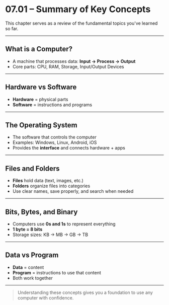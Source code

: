 # 07.01 – Summary of Key Concepts

This chapter serves as a review of the fundamental topics you've learned so far.

---

## What is a Computer?

- A machine that processes data: **Input → Process → Output**
- Core parts: CPU, RAM, Storage, Input/Output Devices

---

## Hardware vs Software

- **Hardware** = physical parts  
- **Software** = instructions and programs

---

## The Operating System

- The software that controls the computer
- Examples: Windows, Linux, Android, iOS
- Provides the **interface** and connects hardware + apps

---

## Files and Folders

- **Files** hold data (text, images, etc.)  
- **Folders** organize files into categories  
- Use clear names, save properly, and search when needed

---

## Bits, Bytes, and Binary

- Computers use **0s and 1s** to represent everything  
- **1 byte = 8 bits**  
- Storage sizes: KB → MB → GB → TB

---

## Data vs Program

- **Data** = content  
- **Program** = instructions to use that content  
- Both work together

---

> Understanding these concepts gives you a foundation to use any computer with confidence.
